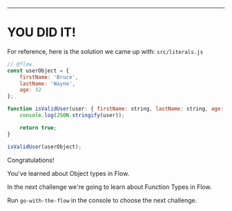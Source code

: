 ---

# YOU DID IT!

For reference, here is the solution we came up with:
`src/literals.js`
```js
// @flow
const userObject = {
    firstName: 'Bruce',
    lastName: 'Wayne',
    age: 32
};

function isValidUser(user: { firstName: string, lastName: string, age: number }): boolean {
    console.log(JSON.stringify(user));

    return true;
}

isValidUser(userObject);
```

Congratulations! 

You've learned about Object types in Flow.

In the next challenge we're going to learn about Function Types in Flow.

Run `go-with-the-flow` in the console to choose the next challenge.
